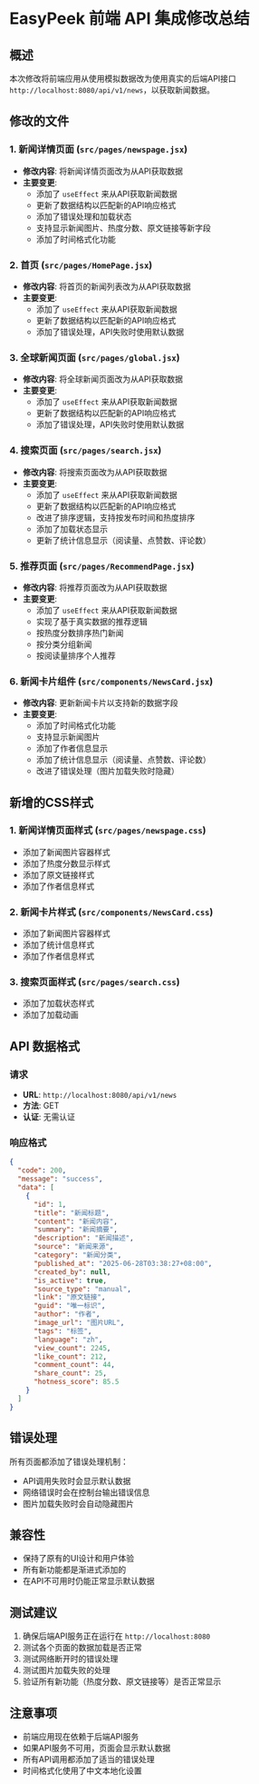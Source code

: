 # EasyPeek 前端 API 集成修改总结

## 概述

本次修改将前端应用从使用模拟数据改为使用真实的后端API接口 `http://localhost:8080/api/v1/news`，以获取新闻数据。

## 修改的文件

### 1. 新闻详情页面 (`src/pages/newspage.jsx`)
- **修改内容**: 将新闻详情页面改为从API获取数据
- **主要变更**:
  - 添加了 `useEffect` 来从API获取新闻数据
  - 更新了数据结构以匹配新的API响应格式
  - 添加了错误处理和加载状态
  - 支持显示新闻图片、热度分数、原文链接等新字段
  - 添加了时间格式化功能

### 2. 首页 (`src/pages/HomePage.jsx`)
- **修改内容**: 将首页的新闻列表改为从API获取数据
- **主要变更**:
  - 添加了 `useEffect` 来从API获取新闻数据
  - 更新了数据结构以匹配新的API响应格式
  - 添加了错误处理，API失败时使用默认数据

### 3. 全球新闻页面 (`src/pages/global.jsx`)
- **修改内容**: 将全球新闻页面改为从API获取数据
- **主要变更**:
  - 添加了 `useEffect` 来从API获取新闻数据
  - 更新了数据结构以匹配新的API响应格式
  - 添加了错误处理，API失败时使用默认数据

### 4. 搜索页面 (`src/pages/search.jsx`)
- **修改内容**: 将搜索页面改为从API获取数据
- **主要变更**:
  - 添加了 `useEffect` 来从API获取新闻数据
  - 更新了数据结构以匹配新的API响应格式
  - 改进了排序逻辑，支持按发布时间和热度排序
  - 添加了加载状态显示
  - 更新了统计信息显示（阅读量、点赞数、评论数）

### 5. 推荐页面 (`src/pages/RecommendPage.jsx`)
- **修改内容**: 将推荐页面改为从API获取数据
- **主要变更**:
  - 添加了 `useEffect` 来从API获取新闻数据
  - 实现了基于真实数据的推荐逻辑
  - 按热度分数排序热门新闻
  - 按分类分组新闻
  - 按阅读量排序个人推荐

### 6. 新闻卡片组件 (`src/components/NewsCard.jsx`)
- **修改内容**: 更新新闻卡片以支持新的数据字段
- **主要变更**:
  - 添加了时间格式化功能
  - 支持显示新闻图片
  - 添加了作者信息显示
  - 添加了统计信息显示（阅读量、点赞数、评论数）
  - 改进了错误处理（图片加载失败时隐藏）

## 新增的CSS样式

### 1. 新闻详情页面样式 (`src/pages/newspage.css`)
- 添加了新闻图片容器样式
- 添加了热度分数显示样式
- 添加了原文链接样式
- 添加了作者信息样式

### 2. 新闻卡片样式 (`src/components/NewsCard.css`)
- 添加了新闻图片容器样式
- 添加了统计信息样式
- 添加了作者信息样式

### 3. 搜索页面样式 (`src/pages/search.css`)
- 添加了加载状态样式
- 添加了加载动画

## API 数据格式

### 请求
- **URL**: `http://localhost:8080/api/v1/news`
- **方法**: GET
- **认证**: 无需认证

### 响应格式
```json
{
  "code": 200,
  "message": "success",
  "data": [
    {
      "id": 1,
      "title": "新闻标题",
      "content": "新闻内容",
      "summary": "新闻摘要",
      "description": "新闻描述",
      "source": "新闻来源",
      "category": "新闻分类",
      "published_at": "2025-06-28T03:38:27+08:00",
      "created_by": null,
      "is_active": true,
      "source_type": "manual",
      "link": "原文链接",
      "guid": "唯一标识",
      "author": "作者",
      "image_url": "图片URL",
      "tags": "标签",
      "language": "zh",
      "view_count": 2245,
      "like_count": 212,
      "comment_count": 44,
      "share_count": 25,
      "hotness_score": 85.5
    }
  ]
}
```

## 错误处理

所有页面都添加了错误处理机制：
- API调用失败时会显示默认数据
- 网络错误时会在控制台输出错误信息
- 图片加载失败时会自动隐藏图片

## 兼容性

- 保持了原有的UI设计和用户体验
- 所有新功能都是渐进式添加的
- 在API不可用时仍能正常显示默认数据

## 测试建议

1. 确保后端API服务正在运行在 `http://localhost:8080`
2. 测试各个页面的数据加载是否正常
3. 测试网络断开时的错误处理
4. 测试图片加载失败的处理
5. 验证所有新功能（热度分数、原文链接等）是否正常显示

## 注意事项

- 前端应用现在依赖于后端API服务
- 如果API服务不可用，页面会显示默认数据
- 所有API调用都添加了适当的错误处理
- 时间格式化使用了中文本地化设置 